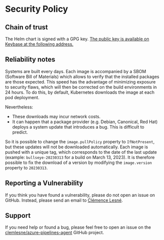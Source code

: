 # Security Policy

## Chain of trust

The Helm chart is signed with a GPG key. [The public key is available on Keybase at the following address.](https://keybase.io/clemlesne/pgp_keys.asc)

## Reliability notes

Systems are built every days. Each image is accompanied by a SBOM (Software Bill of Materials) which allows to verify that the installed packages are those expected. This speed has the advantage of minimizing exposure to security flaws, which will then be corrected on the build environments in 24 hours. To do this, by default, Kubernetes downloads the image at each pod deployment.

Nevertheless:

- These downloads may incur network costs.
- It can happen that a package provider (e.g. Debian, Canonical, Red Hat) deploys a system update that introduces a bug. This is difficult to predict.

So it is possible to change the `image.pullPolicy` property to `IfNotPresent`, but these updates will not be downloaded automatically. Each image is pushed with a unique tag, which corresponds to the date of the last update (example: `bullseye-20230313` for a build on March 13, 2023). It is therefore possible to fix the download of a version by modifying the `image.version` property to `20230313`.

## Reporting a Vulnerability

If you think you have found a vulnerability, please do not open an issue on GitHub. Instead, please send an email to [Clémence Lesné](mailto:clemence@lesne.pro).

## Support

If you need help or found a bug, please feel free to open an issue on the [clemlesne/azure-pipelines-agent](https://github.com/clemlesne/azure-pipelines-agent) GitHub project.
